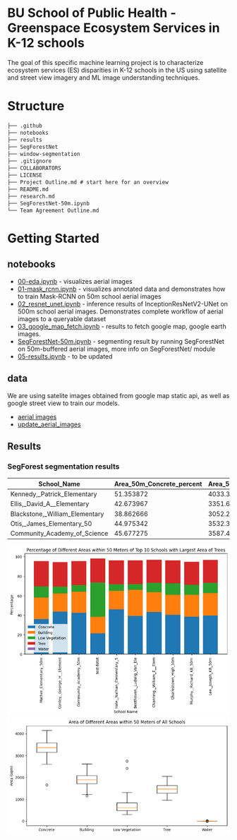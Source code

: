 # BU School of Public Health - Greenspace Ecosystem Services in K-12 schools
The goal of this specific machine learning project is to characterize ecosystem services (ES) disparities in K-12 schools in the US using satellite and street view imagery and ML image understanding techniques. 

# Structure
```
├── .github
├── notebooks
├── results 
├── SegForestNet
├── window-segmentation
├── .gitignore
├── COLLABORATORS
├── LICENSE
├── Project Outline.md # start here for an overview
├── README.md
├── research.md
├── SegForestNet-50m.ipynb
└── Team Agreement Outline.md
```

# Getting Started 
## notebooks
- [00-eda.ipynb](notebooks/00-eda.ipynb) - visualizes aerial images
- [01-mask_rcnn.ipynb](notebooks/01-mask_rcnn.ipynb) - visualizes annotated data and demonstrates how to train Mask-RCNN on 50m school aerial images
- [02_resnet_unet.ipynb](notebooks/02_resnet_unet.ipynb) - inference results of InceptionResNetV2-UNet on 500m school aerial images. Demonstrates complete workflow of aerial images to a queryable dataset
- [03_google_map_fetch.ipynb](notebooks/03_google_map_fetch.ipynb) - results to fetch google map, google earth images. 
- [SegForestNet-50m.ipynb](https://github.com/davidchd/SegForestNet/blob/main/greenspace-deploy-50m-origin.ipynb) - segmenting result by running SegForestNet on 50m-buffered aerial images, more info on SegForestNet/ module
- [05-results.ipynb](notebooks/05-results.ipynb) - to be updated

## data

We are using satelite images obtained from google map static api, as well as google street view to train our models.

- [aerial images](https://drive.google.com/drive/folders/1EKbQkQ2RrbqBQrQHzJ3ojXfQXJiULSLH)
- [update_aerial_images](https://drive.google.com/drive/folders/13Qv8GEMoUm6i98ANcl_dMnS03v_L8_G3)



## Results

### SegForest segmentation results

| School_Name                  | Area_50m_Concrete_percent | Area_50m_Concrete_sqm | Area_50m_Building_percent | Area_50m_Building_sqm | Area_50m_LowVege_percent | Area_50m_LowVege_sqm | Area_50m_Tree_percent | Area_50m_Tree_sqm | Area_50m_Water_percent | Area_50m_Water_sqm |
|------------------------------|---------------------------|------------------------|----------------------------|-----------------------|---------------------------|----------------------|-----------------------|--------------------|------------------------|---------------------|
| Kennedy,_Patrick_Elementary | 51.353872                 | 4033.323642           | 24.039889                  | 1888.088459          | 5.207927                  | 409.029607           | 15.473146             | 1215.258023        | 0.0                    | 0.0                 |
| Ellis,_David_A__Elementary  | 42.673967                 | 3351.605550           | 21.292372                  | 1672.298949          | 13.428550                 | 1054.675839          | 19.391205             | 1522.981689        | 0.0                    | 0.0                 |
| Blackstone,_William_Elementary | 38.862666              | 3052.266631           | 24.737393                  | 1942.870282          | 13.238130                 | 1039.720274          | 17.907136             | 1406.423145        | 0.0                    | 0.0                 |
| Otis,_James_Elementary_50    | 44.975342                 | 3532.355066           | 28.053452                  | 2203.312993          | 6.243295                  | 490.347262           | 15.632192             | 1227.749465        | 0.0                    | 0.0                 |
| Community_Academy_of_Science | 45.677275                 | 3587.484817           | 26.534471                  | 2084.012453          | 7.153933                  | 561.868603           | 14.955684             | 1174.616659        | 0.0                    | 0.0                 |

![Top 10 green space schools](results/output.png)
![Area ranges](results/output1.png)
